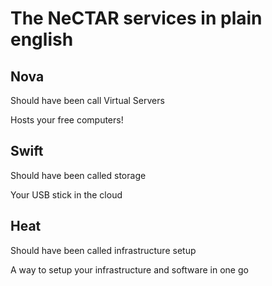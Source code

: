 # The NeCTAR services in plain english

## Nova

Should have been call Virtual Servers

Hosts your free computers!

## Swift

Should have been called storage

Your USB stick in the cloud

## Heat

Should have been called infrastructure setup

A way to setup your infrastructure and software in one go